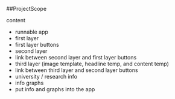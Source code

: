 ##ProjectScope

content
- runnable app
- first layer
- first layer buttons
- second layer
- link between second layer and first layer buttons
- third layer (image template, headline temp, and content temp)
- link between third layer and second layer buttons
- university / research info
- info graphs
- put info and graphs into the app
